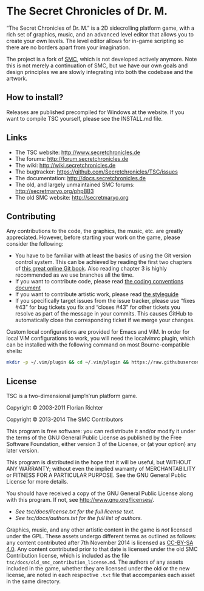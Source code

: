 The Secret Chronicles of Dr. M.
===============================

“The Secret Chronicles of Dr. M.” is a 2D sidecrolling platform game,
with a rich set of graphics, music, and an advanced level editor that
allows you to create your own levels. The level editor allows for
in-game scripting so there are no borders apart from your imagination.

The project is a fork of [SMC](http://www.secretmaryo.org), which is
not developed actively anymore. Note this is not merely a continuation
of SMC, but we have our own goals and design principles we are slowly
integrating into both the codebase and the artwork.

How to install?
---------------

Releases are published precompiled for Windows at the website. If you
want to compile TSC yourself, please see the INSTALL.md file.

Links
-----

* The TSC website: http://www.secretchronicles.de
* The forums: http://forum.secretchronicles.de
* The wiki: http://wiki.secretchronicles.de
* The bugtracker: https://github.com/Secretchronicles/TSC/issues
* The documentation: http://docs.secretchronicles.de
* The old, and largely unmaintained SMC forums:
  http://secretmaryo.org/phpBB3
* The old SMC website: http://secretmaryo.org

Contributing
------------

Any contributions to the code, the graphics, the music, etc. are
greatly appreciated. However, before starting your work on the game,
please consider the following:

* You have to be familiar with at least the basics of using the Git
  version control system. This can be achieved by reading the first
  two chapters of [this great online Git
  book](http://git-scm.com/book). Also reading chapter 3 is highly
  recommended as we use branches all the time.
* If you want to contribute code, please read [the coding
  conventions document](http://docs.secretchronicles.de/api/devel/md_conventions.html)
* If you want to contribute artistic work, please read [the styleguide](http://wiki.secretchronicles.de/StyleGuide)
* If you specifically target issues from the issue tracker, please
  use “fixes #43” for bug tickets you fix and “closes #43” for other
  tickets you resolve as part of the message in your commits. This
  causes GitHub to automatically close the corresponding ticket if
  we merge your changes.

Custom local configurations are provided for Emacs and ViM. In order for local
ViM configurations to work, you will need the localvimrc plugin, which can be
installed with the following command on most Bourne-compatible shells:

~~~sh
mkdir -p ~/.vim/plugin && cd ~/.vim/plugin && https://raw.githubusercontent.com/embear/vim-localvimrc/master/plugin/localvimrc.vim
~~~

License
-------

TSC is a two-dimensional jump’n’run platform game.

Copyright © 2003-2011 Florian Richter

Copyright © 2013-2014 The SMC Contributors

This program is free software: you can redistribute it and/or modify
it under the terms of the GNU General Public License as published by
the Free Software Foundation, either version 3 of the License, or (at
your option) any later version.

This program is distributed in the hope that it will be useful,
but WITHOUT ANY WARRANTY; without even the implied warranty of
MERCHANTABILITY or FITNESS FOR A PARTICULAR PURPOSE.  See the
GNU General Public License for more details.

You should have received a copy of the GNU General Public License
along with this program.  If not, see <http://www.gnu.org/licenses/>.

* _See tsc/docs/license.txt for the full license text._
* _See tsc/docs/authors.txt for the full list of authors._

Graphics, music, and any other artistic content in the game is _not_
licensed under the GPL. These assets undergo different terms as
outlined as follows: any content contributed after 7th November 2014
is licensed as [CC-BY-SA
4.0](https://creativecommons.org/licenses/by-sa/4.0/). Any content
contributed prior to that date is licensed under the old SMC
Contribution license, which is included as the file
`tsc/docs/old_smc_contribution_license.md`. The authors of any assets
included in the game, whether they are licensed under the old or the
new license, are noted in each respective `.txt` file that accompanies
each asset in the same directory.
